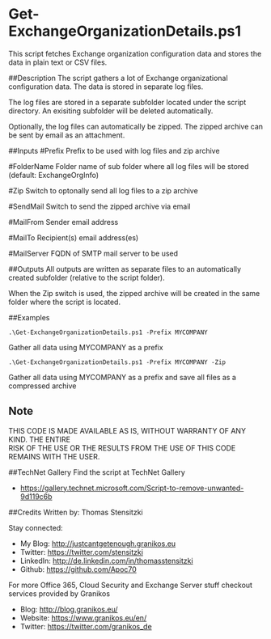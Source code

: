 # Get-ExchangeOrganizationDetails.ps1
This script fetches Exchange organization configuration data and stores the data in plain text or CSV files.

##Description
The script gathers a lot of Exchange organizational configuration data. The data is stored in separate log files.

The log files are stored in a separate subfolder located under the script directory. An exisiting subfolder will be deleted automatically.

Optionally, the log files can automatically be zipped. The zipped archive can be sent by email as an attachment.    

##Inputs
#Prefix
Prefix to be used with log files and zip archive

#FolderName
Folder name of sub folder where all log files will be stored (default: ExchangeOrgInfo)

#Zip
Switch to optonally send all log files to a zip archive

#SendMail
Switch to send the zipped archive via email

#MailFrom
Sender email address

#MailTo
Recipient(s) email address(es)

#MailServer
FQDN of SMTP mail server to be used


##Outputs
All outputs are written as separate files to an automatically created subfolder (relative to the script folder).

When the Zip switch is used, the zipped archive will be created in the same folder where the script is located.

##Examples
```
.\Get-ExchangeOrganizationDetails.ps1 -Prefix MYCOMPANY
```
Gather all data using MYCOMPANY as a prefix

```
.\Get-ExchangeOrganizationDetails.ps1 -Prefix MYCOMPANY -Zip
```
Gather all data using MYCOMPANY as a prefix and save all files as a compressed archive

## Note
THIS CODE IS MADE AVAILABLE AS IS, WITHOUT WARRANTY OF ANY KIND. THE ENTIRE  
RISK OF THE USE OR THE RESULTS FROM THE USE OF THIS CODE REMAINS WITH THE USER.

##TechNet Gallery
Find the script at TechNet Gallery
* https://gallery.technet.microsoft.com/Script-to-remove-unwanted-9d119c6b


##Credits
Written by: Thomas Stensitzki

Stay connected:

* My Blog: http://justcantgetenough.granikos.eu
* Twitter:	https://twitter.com/stensitzki
* LinkedIn:	http://de.linkedin.com/in/thomasstensitzki
* Github:	https://github.com/Apoc70

For more Office 365, Cloud Security and Exchange Server stuff checkout services provided by Granikos

* Blog:     http://blog.granikos.eu/
* Website:	https://www.granikos.eu/en/
* Twitter:	https://twitter.com/granikos_de